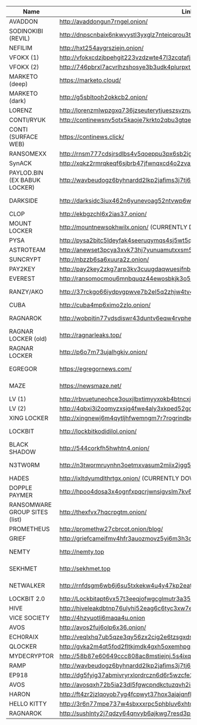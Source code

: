 |Name|Link|Status|
| ------ | ------ | ------ |
|AVADDON| http://avaddongun7rngel.onion/||
|SODINOKIBI (REVIL)| http://dnpscnbaix6nkwvystl3yxglz7nteicqrou3t75tpcc5532cztc46qyd.onion/||
|NEFILIM| http://hxt254aygrsziejn.onion/||
|VFOKX (1)| http://vfokxcdzjbpehgit223vzdzwte47l3zcqtafj34qrr26htjo4uf3obid.onion/||
|VFOKX (2)| http://746pbrxl7acvrlhzshosye3b3udk4plurpxt2pp27pojfhkkaooqiiqd.onion/||
|MARKETO (deep)| https://marketo.cloud/||
|MARKETO (dark)| http://g5sbltooh2okkcb2.onion/||
|LORENZ |http://lorenzmlwpzgxq736jzseuterytjueszsvznuibanxomlpkyxk6ksoyd.onion/||
|CONTI/RYUK| http://continewsnv5otx5kaoje7krkto2qbu3gtqef22mnr7eaxw3y6ncz3ad.onion/||
|CONTI (SURFACE WEB)| https://continews.click/||
|RANSOMEXX| http://rnsm777cdsjrsdlbs4v5qoeppu3px6sb2igmh53jzrx7ipcrbjz5b2ad.onion/||
|SynACK| http://xqkz2rmrqkeqf6sjbrb47jfwnqxcd4o2zvaxxzrpbh2piknms37rw2ad.onion/||
|PAYLOD.BIN (EX BABUK LOCKER) |http://wavbeudogz6byhnardd2lkp2jafims3j7tj6k6qnywchn2csngvtffqd.onion/||
|DARKSIDE |http://darksidc3iux462n6yunevoag52ntvwp6wulaz3zirkmh4cnz6hhj7id.onion/ |(CURRENTLY DOWN)|
|CLOP |http://ekbgzchl6x2ias37.onion/||
|MOUNT LOCKER |http://mountnewsokhwilx.onion/ (CURRENTLY DOWN)||
|PYSA |http://pysa2bitc5ldeyfak4seeruqymqs4sj5wt5qkcq7aoyg4h2acqieywad.onion/partners.html||
|ASTROTEAM |http://anewset3pcya3xvk73hj7yunuamutxxsm5sohkdi32blhmql55tvgqad.onion/||
|SUNCRYPT |http://nbzzb6sa6xuura2z.onion/||
|PAY2KEY |http://pay2key2zkg7arp3kv3cuugdaqwuesifnbofun4j6yjdw5ry7zw2asid.onion/||
|EVEREST |http://ransomocmou6mnbquqz44ewosbkjk3o5qjsl3orawojexfook2j7esad.onion/||
|RANZY/AKO |http://37rckgo66iydpvgpwve7b2el5q2zhjw4tv4lmyewufnpx4lhkekxkoqd.onion/ |(CURRENTLY DOWN)|
|CUBA |http://cuba4mp6ximo2zlo.onion/||
|RAGNAROK |http://wobpitin77vdsdiswr43duntv6eqw4rvphedutpaxycjdie6gg3binad.onion/ |(CURRENTLY DOWN)|
|RAGNAR LOCKER (old) |http://ragnarleaks.top/ |(CURRENTLY DOWN)|
|RAGNAR LOCKER |http://p6o7m73ujalhgkiv.onion/||
|EGREGOR |https://egregornews.com/ |(CURRENTLY DOWN)|
|MAZE |https://newsmaze.net/ |(CURRENTLY DOWN)|
|LV (1) |http://rbvuetuneohce3ouxjlbxtimyyxokb4btncxjbo44fbgxqy7tskinwad.onion||
|LV (2) |http://4qbxi3i2oqmyzxsjg4fwe4aly3xkped52gq5orp6efpkeskvchqe27id.onion/||
|XING LOCKER| http://xingnewj6m4qytljhfwemngm7r7rogrindbq7wrfeepejgxc3bwci7qd.onion/||
|LOCKBIT |http://lockbitkodidilol.onion/ |(CURRENTLY DOWN)|
|BLACK SHADOW |http://544corkfh5hwhtn4.onion/ |(CURRENTLY DOWN)|
|N3TW0RM |http://n3twormruynhn3oetmxvasum2miix2jgg56xskdoyihra4wthvlgyeyd.onion/ |(CURRENTLY DOWN)|
|HADES |http://ixltdyumdlthrtgx.onion/ (CURRENTLY DOWN)||
|DOPPLE PAYMER |http://hpoo4dosa3x4ognfxpqcrjwnsigvslm7kv6hvmhh2yqczaxy3j6qnwad.onion/||
|RANSOMWARE GROUP SITES (list) |http://thexfvx7hqcrpgtm.onion/||
|PROMETHEUS |http://promethw27cbrcot.onion/blog/||
|GRIEF |http://griefcameifmv4hfr3auozmovz5yi6m3h3dwbuqw7baomfxoxz4qteid.onion||
|NEMTY |http://nemty.top |(CURRENTLY DOWN)|
|SEKHMET |http://sekhmet.top |(CURRENTLY DOWN)|
|NETWALKER |http://rnfdsgm6wb6j6su5txkekw4u4y47kp2eatvu7d6xhyn5cs4lt4pdrqqd.onion |(CURRENTLY DOWN)|
|LOCKBIT 2.0 |http://Lockbitapt6vx57t3eeqjofwgcglmutr3a35nygvokja5uuccip4ykyd.onion||
|HIVE |http://hiveleakdbtnp76ulyhi52eag6c6tyc3xw7ez7iqy6wc34gd2nekazyd.onion/||
|VICE SOCIETY |http://4hzyuotli6maqa4u.onion||
|AVOS |http://avos2fuj6olp6x36.onion/||
|ECH0RAIX |http://veqlxhq7ub5qze3qy56zx2cig2e6tzsgxdspkubwbayqije6oatma6id.onion||
|QLOCKER |http://gvka2m4qt5fod2fltkjmdk4gxh5oxemhpgmnmtjptms6fkgfzdd62tad.onion||
|MYDECRYPTOR |http://58b87e60649ccc808ac8mstiejnj.5s4ixqul2enwxrqv.onion||
|RAMP |http://wavbeudogz6byhnardd2lkp2jafims3j7tj6k6qnywchn2csngvtffqd.onion/||
|EP918 |http://dg5fyig37abmivryrxlordrczn6d6r5wzcfe2msuo5mbbu2exnu46fid.onion/||
|AVOS |http://avosqxh72b5ia23dl5fgwcpndkctuzqvh2iefk5imp3pi5gfhel5klad.onion||
|HARON |http://ft4zr2jzlqoyob7yg4fcpwyt37hox3ajajqnfkdvbfrkjioyunmqnpad.onion||
|HELLO KITTY |http://3r6n77mpe737w4sbxxxrpc5phbluv6xhtdl5ujpnlvmck5tc7blq2rqd.onion/||
|RAGNAROK |http://sushlnty2j7qdzy64qnvyb6ajkwg7resd3p6agc2widnawodtcedgjid.onion/
